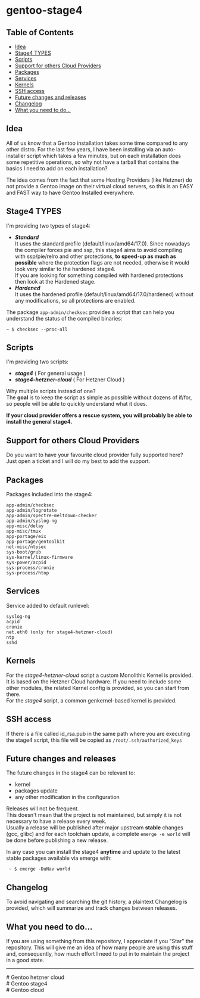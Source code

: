 # gentoo-stage4

## Table of Contents
- [Idea](#Idea)
- [Stage4 TYPES](#Stage4-types)
- [Scripts](#Scripts)
- [Support for others Cloud Providers](#Support-for-others-Cloud-Providers)
- [Packages](#Packages)
- [Services](#Services)
- [Kernels](#Kernels)
- [SSH access](#SSH-access)
- [Future changes and releases](#Future-changes-and-releases)
- [Changelog](#Changelog)
- [What you need to do...](#What-you-need-to-do...)

## Idea
All of us know that a Gentoo installation takes some time compared to any other distro. For the last few years, I have been installing via an auto-installer script which takes a few minutes, but on each installation does some repetitive operations, so why not have a tarball that contains the basics I need to add on each installation?

The idea comes from the fact that some Hosting Providers (like Hetzner) do not provide a Gentoo image on their virtual cloud servers, so this is an EASY and FAST way to have Gentoo Installed everywhere.

## Stage4 TYPES
I'm providing two types of stage4:
- ***Standard***  
 It uses the standard profile (default/linux/amd64/17.0). Since nowadays the compiler forces pie and ssp, this stage4 aims to avoid compiling with ssp/pie/relro and other protections, **to speed-up as much as possible** where the protection flags are not needed, otherwise it would look very similar to the hardened stage4.  
 If you are looking for something compiled with hardened protections then look at the Hardened stage.
- ***Hardened***  
 It uses the hardened profile (default/linux/amd64/17.0/hardened) without any modifications, so all protections are enabled.

The package `app-admin/checksec` provides a script that can help you understand the status of the compiled binaries:
~~~~
~ $ checksec --proc-all
~~~~

## Scripts
I'm providing two scripts:
- ***stage4*** ( For general usage )
- ***stage4-hetzner-cloud*** ( For Hetzner Cloud )

Why multiple scripts instead of one?  
The **goal** is to keep the script as simple as possible without dozens of if/for, so people will be able to quickly understand what it does.  

**If your cloud provider offers a rescue system, you will probably be able to install the general stage4.**

## Support for others Cloud Providers
Do you want to have your favourite cloud provider fully supported here? Just open a ticket and I will do my best to add the support.

## Packages
Packages included into the stage4:

~~~~
app-admin/checksec
app-admin/logrotate
app-admin/spectre-meltdown-checker
app-admin/syslog-ng
app-misc/delay
app-misc/tmux
app-portage/eix
app-portage/gentoolkit
net-misc/ntpsec
sys-boot/grub
sys-kernel/linux-firmware
sys-power/acpid
sys-process/cronie
sys-process/htop
~~~~

## Services
Service added to default runlevel:
~~~~
syslog-ng
acpid
cronie
net.eth0 (only for stage4-hetzner-cloud)
ntp
sshd
~~~~

## Kernels
For the *stage4-hetzner-cloud* script a custom Monolithic Kernel is provided. It is based on the Hetzner Cloud hardware. If you need to include some other modules, the related Kernel config is provided, so you can start from there.  
For the *stage4* script, a common genkernel-based kernel is provided.

## SSH access
If there is a file called id_rsa.pub in the same path where you are executing the stage4 script, this file will be copied as `/root/.ssh/authorized_keys`

## Future changes and releases
The future changes in the stage4 can be relevant to:
- kernel
- packages update
- any other modification in the configuration

Releases will not be frequent.  
This doesn't mean that the project is not maintained, but simply it is not necessary to have a release every week.  
Usually a release will be published after major upstream **stable** changes (gcc, glibc) and for each toolchain update, a complete `emerge -e world` will be done before publishing a new release.  

In any case you can install the stage4 **anytime** and update to the latest stable packages available via emerge with:

` ~ $ emerge -DuNav world`

## Changelog
To avoid navigating and searching the git history, a plaintext Changelog is provided, which will summarize and track changes between releases.

## What you need to do...
If you are using something from this repository, I appreciate if you "Star" the repository. This will give me an idea of how many people are using this stuff and, consequently, how much effort I need to put in to maintain the project in a good state.

---

\# Gentoo hetzner cloud  
\# Gentoo stage4  
\# Gentoo cloud  
